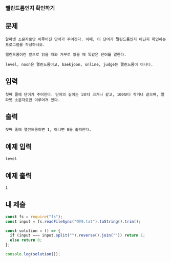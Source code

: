 ### 팰린드롬인지 확인하기

## 문제

```
알파벳 소문자로만 이루어진 단어가 주어진다. 이때, 이 단어가 팰린드롬인지 아닌지 확인하는 프로그램을 작성하시오.

팰린드롬이란 앞으로 읽을 때와 거꾸로 읽을 때 똑같은 단어를 말한다.

level, noon은 팰린드롬이고, baekjoon, online, judge는 팰린드롬이 아니다.
```

## 입력

```
첫째 줄에 단어가 주어진다. 단어의 길이는 1보다 크거나 같고, 100보다 작거나 같으며, 알파벳 소문자로만 이루어져 있다.
```

## 출력

```
첫째 줄에 팰린드롬이면 1, 아니면 0을 출력한다.
```

## 예제 입력

```
level
```

## 예제 출력

```
1
```

## 내 제출

```js
const fs = require("fs");
const input = fs.readFileSync("예제.txt").toString().trim();

const solution = () => {
  if (input === input.split("").reverse().join("")) return 1;
  else return 0;
};

console.log(solution());
```
